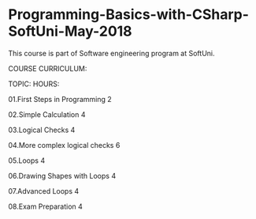 # Programming-Basics-with-CSharp-SoftUni-May-2018
This course is part of Software engineering program at SoftUni. 

COURSE CURRICULUM:

 TOPIC:                                             HOURS:

 01.First Steps in Programming                      2

 02.Simple Calculation                              4

 03.Logical Checks                                  4

 04.More complex logical checks                     6

 05.Loops                                           4

 06.Drawing Shapes with Loops                       4

 07.Advanced Loops                                  4

 08.Exam Preparation                                4
